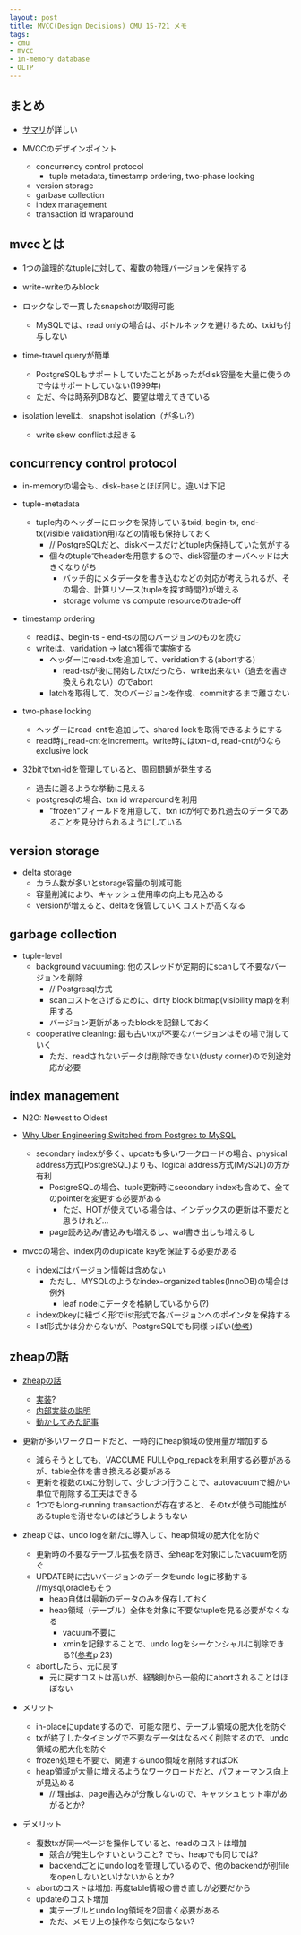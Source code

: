 ```yaml
---
layout: post
title: MVCC(Design Decisions) CMU 15-721 メモ
tags:
- cmu
- mvcc
- in-memory database
- OLTP
---
```


## まとめ

- [サマリ](https://15721.courses.cs.cmu.edu/spring2020/notes/03-mvcc1.pdf)が詳しい

- MVCCのデザインポイント
  - concurrency control protocol
    - tuple metadata, timestamp ordering, two-phase locking
  - version storage
  - garbase collection
  - index management
  - transaction id wraparound

## mvccとは

- 1つの論理的なtupleに対して、複数の物理バージョンを保持する
- write-writeのみblock
- ロックなしで一貫したsnapshotが取得可能
  - MySQLでは、read onlyの場合は、ボトルネックを避けるため、txidも付与しない
- time-travel queryが簡単
  - PostgreSQLもサポートしていたことがあったがdisk容量を大量に使うので今はサポートしていない(1999年)
  - ただ、今は時系列DBなど、要望は増えてきている

- isolation levelは、snapshot isolation（が多い?）
  - write skew conflictは起きる

## concurrency control protocol

- in-memoryの場合も、disk-baseとほぼ同じ。違いは下記

- tuple-metadata
  - tuple内のヘッダーにロックを保持しているtxid, begin-tx, end-tx(visible validation用)などの情報も保持しておく
    - // PostgreSQLだと、diskベースだけどtuple内保持していた気がする
    - 個々のtupleでheaderを用意するので、disk容量のオーバヘッドは大きくなりがち
      - バッチ的にメタデータを書き込むなどの対応が考えられるが、その場合、計算リソース(tupleを探す時間?)が増える
      - storage volume vs compute resourceのtrade-off

- timestamp ordering
  - readは、begin-ts - end-tsの間のバージョンのものを読む
  - writeは、varidation -> latch獲得で実施する
    - ヘッダーにread-txを追加して、veridationする(abortする)
      - read-tsが後に開始したtxだったら、write出来ない（過去を書き換えられない）のでabort
    - latchを取得して、次のバージョンを作成、commitするまで離さない

- two-phase locking
  - ヘッダーにread-cntを追加して、shared lockを取得できるようにする
  - read時にread-cntをincrement。write時にはtxn-id, read-cntが0ならexclusive lock

- 32bitでtxn-idを管理していると、周回問題が発生する
  - 過去に遡るような挙動に見える
  - postgresqlの場合、txn id wraparoundを利用
    - "frozen"フィールドを用意して、txn idが何であれ過去のデータであることを見分けられるようにしている

## version storage

- delta storage
  - カラム数が多いとstorage容量の削減可能
  - 容量削減により、キャッシュ使用率の向上も見込める
  - versionが増えると、deltaを保管していくコストが高くなる

## garbage collection

- tuple-level
  - background vacuuming: 他のスレッドが定期的にscanして不要なバージョンを削除
    - // Postgresql方式
    - scanコストをさげるために、dirty block bitmap(visibility map)を利用する
    - バージョン更新があったblockを記録しておく
  - cooperative cleaning: 最も古いtxが不要なバージョンはその場で消していく
    - ただ、readされないデータは削除できない(dusty corner)ので別途対応が必要

## index management

- N2O: Newest to Oldest

- [Why Uber Engineering Switched from Postgres to MySQL](https://eng.uber.com/postgres-to-mysql-migration/)
  - secondary indexが多く、updateも多いワークロードの場合、physical address方式(PostgreSQL)よりも、logical address方式(MySQL)の方が有利
    - PostgreSQLの場合、tuple更新時にsecondary indexも含めて、全てのpointerを変更する必要がある
      - ただ、HOTが使えている場合は、インデックスの更新は不要だと思うけれど...
    - page読み込み/書込みも増えるし、wal書き出しも増えるし

- mvccの場合、index内のduplicate keyを保証する必要がある
  - indexにはバージョン情報は含めない
    - ただし、MYSQLのようなindex-organized tables(InnoDB)の場合は例外
      - leaf nodeにデータを格納しているから(?)
  - indexのkeyに紐づく形でlist形式で各バージョンへのポインタを保持する
  - list形式かは分からないが、PostgreSQLでも同様っぽい([参考](https://en.ppt-online.org/7540))


## zheapの話

- [zheapの話](http://rhaas.blogspot.com/2018/01/do-or-undo-there-is-no-vacuum.html)
  - [実装](https://github.com/EnterpriseDB/zheap)?
  - [内部実装の説明](https://www.postgresql.eu/events/pgconfeu2018/sessions/session/2104/slides/93/zheap-a-new-storage-format-postgresql.pdf)
  - [動かしてみた記事](https://qiita.com/U_ikki/items/7a7aa100842d1061a57a)

- 更新が多いワークロードだと、一時的にheap領域の使用量が増加する
  - 減らそうとしても、VACCUME FULLやpg_repackを利用する必要があるが、table全体を書き換える必要がある
  - 更新を複数のtxに分割して、少しづつ行うことで、autovacuumで細かい単位で削除する工夫はできる
  - 1つでもlong-running transactionが存在すると、そのtxが使う可能性があるtupleを消せないのはどうしようもない

- zheapでは、undo logを新たに導入して、heap領域の肥大化を防ぐ
  - 更新時の不要なテーブル拡張を防ぎ、全heapを対象にしたvacuumを防ぐ
  - UPDATE時に古いバージョンのデータをundo logに移動する  //mysql,oracleもそう
    - heap自体は最新のデータのみを保存しておく
    - heap領域（テーブル）全体を対象に不要なtupleを見る必要がなくなる
      - vacuum不要に
      - xminを記録することで、undo logをシーケンシャルに削除できる?([参考](https://www.postgresql.eu/events/pgconfeu2018/sessions/session/2104/slides/93/zheap-a-new-storage-format-postgresql.pdf)p.23)
  - abortしたら、元に戻す
    - 元に戻すコストは高いが、経験則から一般的にabortされることはほぼない

- メリット
  - in-placeにupdateするので、可能な限り、テーブル領域の肥大化を防ぐ
  - txが終了したタイミングで不要なデータはなるべく削除するので、undo領域の肥大化を防ぐ
  - frozen処理も不要で、関連するundo領域を削除すればOK
  - heap領域が大量に増えるようなワークロードだと、パフォーマンス向上が見込める
    - // 理由は、page書込みが分散しないので、キャッシュヒット率があがるとか?

- デメリット
  - 複数txが同一ページを操作していると、readのコストは増加
    - 競合が発生しやすいということ? でも、heapでも同じでは?
    - backendごとにundo logを管理しているので、他のbackendが別fileをopenしないといけないからとか?
  - abortのコストは増加: 再度table情報の書き直しが必要だから
  - updateのコスト増加
    - 実テーブルとundo log領域を2回書く必要がある
    - ただ、メモリ上の操作なら気にならない?

